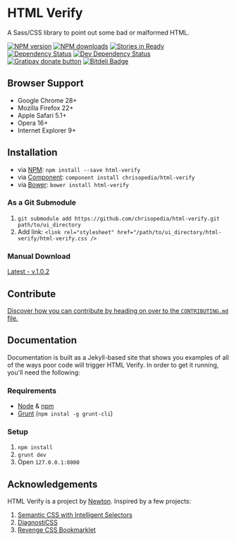 # HTML Verify

A Sass/CSS library to point out some bad or malformed HTML.

[![NPM version](https://img.shields.io/npm/v/html-verify.svg)](https://npmjs.org/package/html-verify "View this project on NPM")
[![NPM downloads](https://img.shields.io/npm/dm/html-verify.svg)](https://npmjs.org/package/html-verify "View this project on NPM")
[![Stories in Ready](https://badge.waffle.io/chrisopedia/html-verify.png?label=ready)](http://waffle.io/chrisopedia/html-verify)
[![Dependency Status](https://img.shields.io/david/chrisopedia/html-verify.svg)](https://david-dm.org/chrisopedia/html-verify)
[![Dev Dependency Status](https://img.shields.io/david/dev/chrisopedia/html-verify.svg)](https://david-dm.org/chrisopedia/html-verify#info=devDependencies)<br/>
[![Gratipay donate button](https://img.shields.io/gratipay/chrisopedia.svg)](https://www.gratipay.com/chrisopedia/ "Donate weekly to this project using Gratipay")
[![Bitdeli Badge](https://d2weczhvl823v0.cloudfront.net/apermanentwreck/html-verify/trend.png)](https://bitdeli.com/free "Bitdeli Badge")

## Browser Support

- Google Chrome 28+
- Mozilla Firefox 22+
- Apple Safari 5.1+
- Opera 16+
- Internet Explorer 9+

## Installation

- via [NPM](http://npmjs.org/): `npm install --save html-verify`
- via [Component](http://github.com/component/component): `component install chrisopedia/html-verify`
- via [Bower](http://bower.io/): `bower install html-verify`

### As a Git Submodule

1. `git submodule add https://github.com/chrisopedia/html-verify.git path/to/ui_directory`
2. Add link: `<link rel="stylesheet" href="/path/to/ui_directory/html-verify/html-verify.css />`

### Manual Download

[Latest - v.1.0.2](/https://github.com/chrisopedia/html-verify/archive/master.zip)

<!-- CONTRIBUTE/ -->

## Contribute

[Discover how you can contribute by heading on over to the `CONTRIBUTING.md` file.](https://github.com/chrisopedia/html-verify/blob/master/CONTRIBUTING.md#files)

## Documentation

Documentation is built as a Jekyll-based site that shows you examples of all of
the ways poor code will trigger HTML Verify.  In order to get it running, you'll
need the following:

### Requirements

- [Node](http://nodejs.org/) & [npm](https://npmjs.org/)
- [Grunt](http://gruntjs.com/) (`npm instal -g grunt-cli`)

### Setup

1. `npm install`
2. `grunt dev`
3. Open `127.0.0.1:8000`

## Acknowledgements

HTML Verify is a project by [Newton](http://github.com/chrisopedia/). Inspired by a few projects:

1. [Semantic CSS with Intelligent Selectors](http://coding.smashingmagazine.com/2013/08/20/semantic-css-with-intelligent-selectors/)
2. [DiagnostiCSS](https://github.com/diagnosticss/diagnosticss)
3. [Revenge CSS Bookmarklet](https://github.com/Heydon/REVENGE.CSS)
